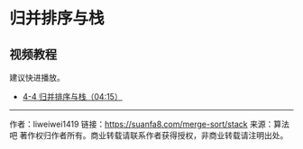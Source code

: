 # 归并排序与栈

## 视频教程

建议快进播放。

- [4-4 归并排序与栈（04:15）](https://www.bilibili.com/video/BV1D64y1B76c?p=4)

---

作者：liweiwei1419
链接：https://suanfa8.com/merge-sort/stack
来源：算法吧
著作权归作者所有。商业转载请联系作者获得授权，非商业转载请注明出处。